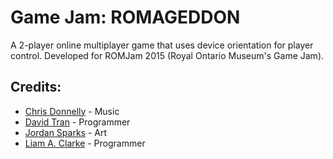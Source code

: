# Game Jam: ROMAGEDDON
A 2-player online multiplayer game that uses device orientation for player control. Developed for ROMJam 2015 (Royal Ontario Museum's Game Jam).

## Credits:
- [Chris Donnelly](https://www.chrisdonnellymusic.com/) - Music
- [David Tran](https://github.com/eternallite) - Programmer
- [Jordan Sparks](http://sparkcomic.com/) - Art
- [Liam A. Clarke](https://github.com/LiamAttClarke) - Programmer

